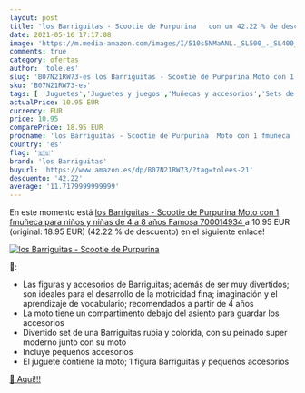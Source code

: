 ```yaml
---
layout: post
title: 'los Barriguitas - Scootie de Purpurina   con un 42.22 % de descuento'
date: 2021-05-16 17:17:08
image: 'https://m.media-amazon.com/images/I/510s5NMaANL._SL500_._SL400_.jpg'
comments: true
category: ofertas
author: 'tole.es'
slug: 'B07N21RW73-es los Barriguitas - Scootie de Purpurina Moto con 1 fmuñeca...'
sku: 'B07N21RW73-es'
tags: [ 'Juguetes','Juguetes y juegos','Muñecas y accesorios','Sets de accesorios','famosa','los barriguitas', ]
actualPrice: 10.95 EUR
currency: EUR
price: 10.95
comparePrice: 18.95 EUR
prodname: 'los Barriguitas - Scootie de Purpurina  Moto con 1 fmuñeca  para niños y niñas de 4 a 8 años  Famosa 700014934 '
country: 'es'
flag: '🇪🇸'
brand: 'los Barriguitas'
buyurl: 'https://www.amazon.es/dp/B07N21RW73/?tag=tolees-21'
descuento: '42.22'
average: '11.7179999999999'
---
```


En este momento está [los Barriguitas - Scootie de Purpurina  Moto con 1 fmuñeca  para niños y niñas de 4 a 8 años  Famosa 700014934 ](https://www.amazon.es/dp/B07N21RW73/?tag=tolees-21) a 10.95 EUR (original: 18.95 EUR) (42.22 %  de descuento) en el siguiente enlace!

[![los Barriguitas - Scootie de Purpurina  ](https://m.media-amazon.com/images/I/510s5NMaANL._SL500_._SL400_.jpg)](https://www.amazon.es/dp/B07N21RW73/?tag=tolees-21)

🔎:

- Las figuras y accesorios de Barriguitas; además de ser muy divertidos; son ideales para el desarrollo de la motricidad fina; imaginación y el aprendizaje de vocabulario; recomendados a partir de 4 años
- La moto tiene un compartimento debajo del asiento para guardar los accesorios
- Divertido set de una Barriguitas rubia y colorida, con su peinado super moderno junto con su moto
- Incluye pequeños accesorios
- El juguete contiene la moto; 1 figura Barriguitas y pequeños accesorios

[🛒 Aquí!!!](https://www.amazon.es/dp/B07N21RW73/?tag=tolees-21)
